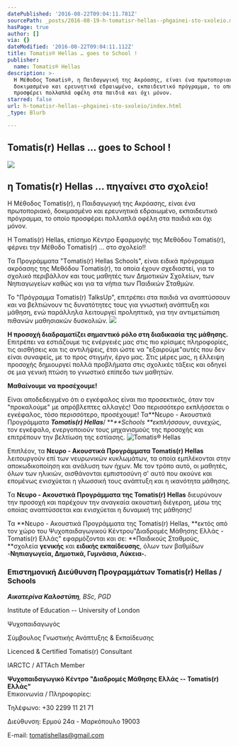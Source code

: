 ```yaml
---
datePublished: '2016-08-22T09:04:11.781Z'
sourcePath: _posts/2016-08-19-h-tomatisr-hellas--phgainei-sto-sxoleio.md
hasPage: true
author: []
via: {}
dateModified: '2016-08-22T09:04:11.112Z'
title: Tomatis® Ηellas … goes to School !
publisher:
  name: Tomatis® Hellas
description: >-
  Η Μέθοδος Τomatis®, η Παιδαγωγική της Ακρόασης, είναι ένα πρωτοποριακό,
  δοκιμασμένο και ερευνητικά εδραιωμένο, εκπαιδευτικό πρόγραμμα, το οποίο
  προσφέρει πολλαπλά οφέλη στα παιδιά και όχι μόνον.
starred: false
url: h-tomatisr-hellas--phgainei-sto-sxoleio/index.html
_type: Blurb

---
```

## Tomatis(r) Ηellas ... goes to School !
![](https://the-grid-user-content.s3-us-west-2.amazonaws.com/ead900e2-266b-4191-a002-ad40bac1d411.png)

## η Tomatis(r) Ηellas ... πηγαίνει στο σχολείο!

Η Μέθοδος Τomatis(r), η Παιδαγωγική της Ακρόασης, είναι ένα πρωτοποριακό, δοκιμασμένο και ερευνητικά εδραιωμένο, εκπαιδευτικό πρόγραμμα, το οποίο προσφέρει πολλαπλά οφέλη στα παιδιά και όχι μόνον.

Η Τomatis(r) Ηellas, επίσημο Κέντρο Εφαρμογής της Μεθόδου Τomatis(r), φέρνει την Μέθοδο Τomatis(r) ... στο σχολείο!!

Τα Προγράμματα "Τomatis(r) Hellas Schools", είναι ειδικά πρόγραμμα ακρόασης της Μεθόδου Τomatis(r), τα οποία έχουν σχεδιαστεί, για το σχολικό περιβάλλον και τους μαθητές των Δημοτικών Σχολείων, των Νηπιαγωγείων καθώς και για τα νήπια των Παιδικών Σταθμών.

Το "Πρόγραμμα Τomatis(r) TalksUp", επιτρέπει στα παιδιά να αναπτύσσουν και να βελτιώνουν τις δυνατότητες τους για γνωστική ανάπτυξη και μάθηση, ενώ παράλληλα λειτουργεί προληπτικά, για την αντιμετώπιση πιθανών μαθησιακών δυσκολιών.
![](https://the-grid-user-content.s3-us-west-2.amazonaws.com/cf92e345-e89d-4c04-bb91-e6b3872c75a8.jpg)

**Η προσοχή διαδραματίζει σημαντικό ρόλο στη διαδικασία της μάθησης.** Επιτρέπει να εστιάζουμε τις ενέργειές μας στις πιο κρίσιμες πληροφορίες, τις αισθήσεις και τις αντιλήψεις, έτσι ώστε να "εξαιρούμε"αυτές που δεν είναι συναφείς, με το προς στιγμήν, έργο μας. Στις μέρες μας, η έλλειψη προσοχής δημιουργεί πολλά προβλήματα στις σχολικές τάξεις και οδηγεί σε μια γενική πτώση το γνωστικό επίπεδο των μαθητών.

**Μαθαίνουμε να προσέχουμε!**

Είναι αποδεδειγμένο ότι ο εγκέφαλος είναι πιο προσεκτικός, όταν τον "προκαλούμε" με απρόβλεπτες αλλαγές! Όσο περισσότερο εκπλήσσεται ο εγκέφαλος, τόσο περισσότερο, προσέχουμε! Τα**Νευρο - Ακουστικά Προγράμματα **_**Tomatis**(r) **Hellas**_**/ **_**Schools **εκπλήσσουν_, συνεχώς, τον εγκέφαλο, ενεργοποιούν τους μηχανισμούς της προσοχής και επιτρέπουν την βελτίωση της εστίασης.
![Tomatis® Hellas](https://the-grid-user-content.s3-us-west-2.amazonaws.com/28e18665-2cb8-49e0-b947-720bbafdd6a9.jpg)

Επιπλέον, τα **Νευρο - Ακουστικά Προγράμματα Tomatis(r) Hellas** λειτουργούν επί των νευρωνικών κυκλωμάτων, τα οποία εμπλέκονται στην αποκωδικοποίηση και ανάλυση των ήχων. Με τον τρόπο αυτό, οι μαθητές, όλων των ηλικιών, αισθάνονται εμπιστοσύνη σ' αυτό που ακούνε και επομένως ενισχύεται η γλωσσική τους ανάπτυξη και η ικανότητα μάθησης.

Τα **Νευρο - Ακουστικά Προγράμματα της Tomatis(r) Hellas** διευρύνουν την προσοχή και παρέχουν την αναγκαία ακουστική διέγερση, μέσω της οποίας αναπτύσσεται και ενισχύεται η δυναμική της μάθησης!

Τα **Νευρο - Ακουστικά Προγράμματα της Tomatis(r) Hellas, **εκτός από τον χώρο του Ψυχοπαιδαγωγικού Κέντρου"Διαδρομές Μάθησης Ελλάς - Tomatis(r) Ελλάς" εφαρμόζονται και σε: **Παιδικούς Σταθμούς, **σχολεία **γενικής** και **ειδικής εκπαίδευσης**, όλων των βαθμίδων -**Νηπιαγωγεία, Δημοτικά, Γυμνάσια, Λύκεια-.**

### Επιστημονική Διεύθυνση Προγραμμάτων Tomatis(r) Hellas / Schools  
_**Αικατερίνα Καλοστύπη**, BSc, PGD_

Institute of Education -- University of London

Ψυχοπαιδαγωγός

Σύμβουλος Γνωστικής Ανάπτυξης & Εκπαίδευσης

Licenced & Certified Tomatis(r) Consultant

IARCTC / ATTAch Member

**Ψυχοπαιδαγωγικό Κέντρο "Διαδρομές Μάθησης Ελλάς -- Tomatis(r) Ελλάς"**  
Επικοινωνία / Πληροφορίες:

Τηλέφωνο: +30 2299 11 21 71

Διεύθυνση: Ερμού 24α - Μαρκόπουλο 19003

E-mail: [tomatishellas@gmail.com][0]

[0]: mailto:tomatishellas@gmail.com